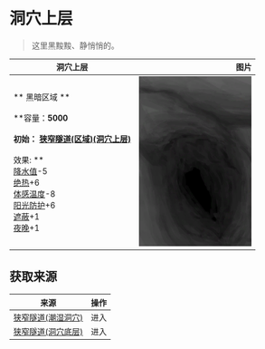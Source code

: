 # 洞穴上层  
> 这里黑黢黢、静悄悄的。  
  
  洞穴上层  |   图片   
 ----  |  ----:   
 ** 黑暗区域 **<br><br>**容量：**5000<br><br>**初始：**	[狭窄隧道(区域)(洞穴上层)](NarrowTunnel.md)<br><br>** 效果: **<br>[降水值](RainValue.md)-5<br>[绝热](InsulationHeat.md)+6<br>[体感温度](TemperaturePerceived.md)-8<br>[阳光防护](SunProtection.md)+6<br>[遮蔽](Sheltered.md)+1<br>[夜晚](IsNight.md)+1  |  <img decoding="async" src="Sprite/NarrowTunnel.png" href="a.md" style="max-width:300px;max-height:300px;">   
  
## 获取来源  
来源  |  操作  
----  |  ----  
[狭窄隧道(潮湿洞穴)](DampChamberExit.md)  |  进入  
[狭窄隧道(洞穴底层)](NarrowTunnelEntrance.md)  |  进入  


<script>document.title="洞穴上层 - 卡牌生存百科 Card Survival Wiki";</script>